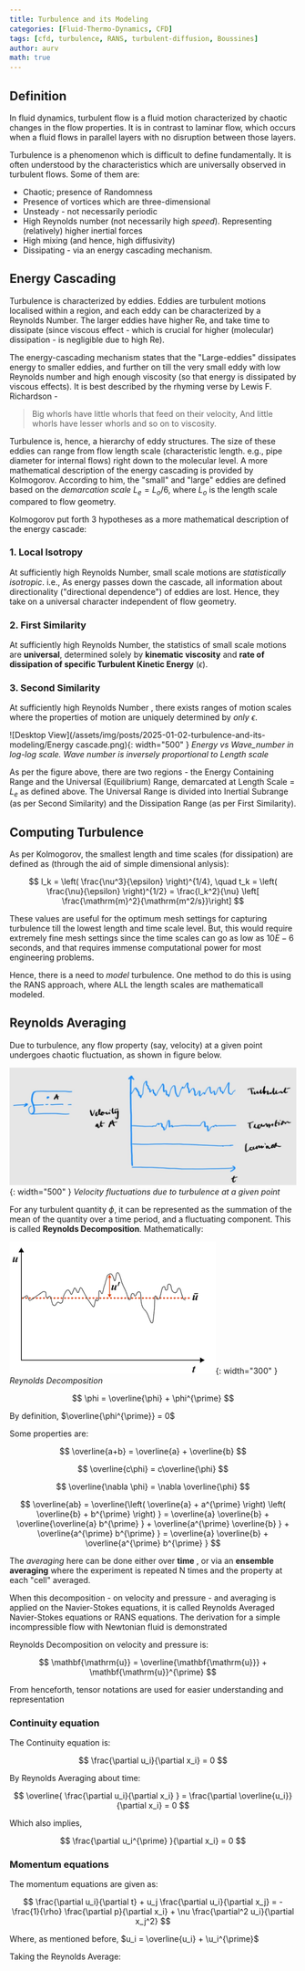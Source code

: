 ```yaml
---
title: Turbulence and its Modeling
categories: [Fluid-Thermo-Dynamics, CFD]
tags: [cfd, turbulence, RANS, turbulent-diffusion, Boussines]
author: aurv
math: true
---
```


## Definition

In fluid dynamics, turbulent flow is a fluid motion characterized by chaotic changes in the flow properties. It is in contrast to laminar flow, which occurs when a fluid flows in parallel layers with no disruption between those layers.

Turbulence is a phenomenon which is difficult to define fundamentally. It is often understood by the characteristics which are universally observed in turbulent flows. Some of them are:

- Chaotic; presence of Randomness
- Presence of vortices which are three-dimensional
- Unsteady - not necessarily periodic
- High Reynolds number (not necessarily high _speed_). Representing (relatively) higher inertial forces
- High mixing (and hence, high diffusivity)
- Dissipating - via an energy cascading mechanism.

## Energy Cascading

Turbulence is characterized by eddies. Eddies are turbulent motions localised within a region, and each eddy can be characterized by a Reynolds Number. The larger eddies have higher Re, and take time to dissipate (since viscous effect - which is crucial for higher (molecular) dissipation - is negligible due to high Re).

The energy-cascading mechanism states that the "Large-eddies" dissipates energy to smaller eddies, and further on till the very small eddy with low Reynolds number and high enough viscosity (so that energy is dissipated by viscous effects). It is best described by the rhyming verse by Lewis F. Richardson -

> Big whorls have little whorls that feed on their velocity, And little whorls have lesser whorls and so on to viscosity.

Turbulence is, hence, a hierarchy of eddy structures. The size of these eddies can range from flow length scale (characteristic length. e.g., pipe diameter for internal flows) right down to the molecular level. A more mathematical description of the energy cascading is provided by Kolmogorov. According to him, the "small" and "large" eddies are defined based on the _demarcation scale_ $L_e = L_o/6$, where $L_o$ is the length scale compared to flow geometry.

Kolmogorov put forth 3 hypotheses as a more mathematical description of the energy cascade:

### 1. Local Isotropy

At sufficiently high Reynolds Number, small scale motions are _statistically isotropic_. i.e., As energy passes down the cascade, all information about directionality ("directional dependence") of eddies are lost. Hence, they take on a universal character independent of flow geometry.

### 2. First Similarity

At sufficiently high Reynolds Number, the statistics of small scale motions are **universal**, determined solely by  **kinematic viscosity** and **rate of dissipation of specific Turbulent Kinetic Energy** ($\epsilon$).

### 3. Second Similarity

At sufficiently high Reynolds Number , there exists ranges of motion scales where the properties of motion are uniquely determined by _only_ $\epsilon$.

![Desktop View](/assets/img/posts/2025-01-02-turbulence-and-its-modeling/Energy cascade.png){: width="500" }
_Energy vs Wave_number in log-log scale. Wave number is inversely proportional to Length scale_

As per the figure above, there are two regions - the Energy Containing Range and the Universal (Equilibrium) Range, demarcated at Length Scale = $L_e$ as defined above. The Universal Range is divided into Inertial Subrange (as per Second Similarity) and the Dissipation Range (as per First Similarity).

## Computing Turbulence

As per Kolmogorov, the smallest length and time scales (for dissipation) are defined as (through the aid of simple dimensional anlysis):

$$
l_k = \left( \frac{\nu^3}{\epsilon} \right)^{1/4}, \quad t_k = \left( \frac{\nu}{\epsilon} \right)^{1/2} = \frac{l_k^2}{\nu} \left[ \frac{\mathrm{m}^2}{\mathrm{m^2/s}}\right]
$$

These values are useful for the optimum mesh settings for capturing turbulence till the lowest length and time scale level. But, this would require extremely fine mesh settings since the time scales can go as low as $10E-6$ seconds, and that requires immense computational power for most engineering problems.

Hence, there is a need to _model_ turbulence. One method to do this is using the RANS approach, where ALL the length scales are mathematicall modeled.

## Reynolds Averaging

Due to turbulence, any flow property (say, velocity) at a given point undergoes chaotic fluctuation, as shown in figure below.

![Desktop View](/assets/img/posts/2025-01-02-turbulence-and-its-modeling/Turbulence_velocity.jpg){: width="500" }
_Velocity fluctuations due to turbulence at a given point_

For any turbulent quantity $\phi$, it can be represented as the summation of the mean of the quantity over a time period, and a fluctuating component. This is called **Reynolds Decomposition**. Mathematically:

![Desktop View](/assets/img/posts/2025-01-02-turbulence-and-its-modeling/Reynolds_Decomposition.png){: width="300" }
_Reynolds Decomposition_

$$
\phi = \overline{\phi} + \phi^{\prime}
$$

By definition, $\overline{\phi^{\prime}} = 0$

Some properties are:

$$
\overline{a+b} = \overline{a} + \overline{b}
$$

$$
\overline{c\phi} = c\overline{\phi}
$$

$$
\overline{\nabla \phi} = \nabla \overline{\phi}
$$

$$
\overline{ab} = \overline{\left( \overline{a} + a^{\prime} \right) \left( \overline{b} + b^{\prime} \right) } = \overline{a} \overline{b} + \overline{\overline{a} b^{\prime} } + \overline{a^{\prime} \overline{b} } + \overline{a^{\prime} b^{\prime} } = \overline{a} \overline{b} + \overline{a^{\prime} b^{\prime} }
$$

The _averaging_ here can be done either over **time** , or via an **ensemble averaging** where the experiment is repeated N times and the property at each "cell" averaged.

When this decomposition - on velocity and pressure - and averaging is applied on the Navier-Stokes equations, it is called Reynolds Averaged Navier-Stokes equations or RANS equations. The derivation for a simple incompressible flow with Newtonian fluid is demonstrated

Reynolds Decomposition on velocity and pressure is:

$$
\mathbf{\mathrm{u}} = \overline{\mathbf{\mathrm{u}}} + \mathbf{\mathrm{u}}^{\prime}
$$

From henceforth, tensor notations are used for easier understanding and representation


### Continuity equation

The Continuity equation is:

$$
\frac{\partial u_i}{\partial x_i} = 0
$$

By Reynolds Averaging about time:

$$
\overline{ \frac{\partial u_i}{\partial x_i} } = \frac{\partial \overline{u_i}}{\partial x_i} = 0
$$

Which also implies,

$$
\frac{\partial u_i^{\prime} }{\partial x_i} = 0
$$

### Momentum equations

The momentum equations are given as:

$$
\frac{\partial u_i}{\partial t} + u_j \frac{\partial u_i}{\partial x_j} = -\frac{1}{\rho} \frac{\partial p}{\partial x_i} + \nu \frac{\partial^2 u_i}{\partial x_j^2}
$$

Where, as mentioned before, $u_i = \overline{u_i} + \u_i^{\prime}$

Taking the Reynolds Average:


